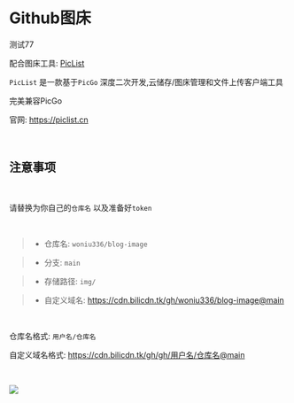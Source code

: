 # Github图床

测试77

配合图床工具: [PicList](https://github.com/Kuingsmile/PicList)


`PicList` 是一款基于`PicGo` 深度二次开发,云储存/图床管理和文件上传客户端工具


完美兼容PicGo


官网: https://piclist.cn

<br>

## 注意事项

<br>

请替换为你自己的`仓库名` 以及准备好`token`

<br>

> - 仓库名: `woniu336/blog-image`

> - 分支: `main`

> - 存储路径: `img/`   

> - 自定义域名: https://cdn.bilicdn.tk/gh/woniu336/blog-image@main

<br>


仓库名格式: `用户名/仓库名`


自定义域名格式: https://cdn.bilicdn.tk/gh/gh/用户名/仓库名@main

<br>

![](https://cdn.bilicdn.tk/gh/woniu336/blog-image@main/img/202306271738029.webp)



